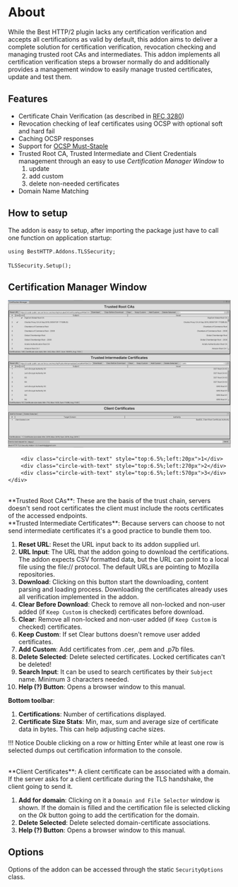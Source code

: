 <link href="media/cirles.css" rel="stylesheet" />

# About

While the Best HTTP/2 plugin lacks any certification verification and accepts all certifications as valid by default, this addon aims to deliver a complete solution for certification verification, revocation checking and managing trusted root CAs and intermediates.
This addon implements all certification verification steps a browser normally do and additionally provides a management window to easily manage trusted certificates, update and test them.

## Features

- Certificate Chain Verification (as described in [RFC 3280](https://tools.ietf.org/html/rfc3280))
- Revocation checking of leaf certificates using OCSP with optional soft and hard fail
- Caching OCSP responses
- Support for [OCSP Must-Staple](https://casecurity.org/2014/06/18/ocsp-must-staple/)
- Trusted Root CA, Trusted Intermediate and Client Credentials management through an easy to use *Certification Manager Window* to
	1. update
	2. add custom
	3. delete non-needed certificates
- Domain Name Matching

## How to setup

The addon is easy to setup, after importing the package just have to call one function on application startup:

```language-csharp
using BestHTTP.Addons.TLSSecurity;

TLSSecurity.Setup();
```

## Certification Manager Window


<!--![Certification Manager Window](media/CertificationManager.png)-->
<div> 
	<div class="circles" >
		<img src="/8.Addons/TLSSecurity/media/CertificationManager.png" class="circle-image" />
		
		<div class="circle-with-text" style="top:6.5%;left:20px">1</div>
		<div class="circle-with-text" style="top:6.5%;left:270px">2</div>
		<div class="circle-with-text" style="top:6.5%;left:570px">3</div>
	</div>
</div>

</br>
**Trusted Root CAs**: These are the basis of the trust chain, servers doesn't send root certificates the client must include the roots certificates of the accessed endpoints.
</br>**Trusted Intermediate Certificates**: Because servers can choose to not send intermediate certificates it's a good practice to bundle them too.

1. **Reset URL**: Reset the URL input back to its addon supplied url.
2. **URL Input**: The URL that the addon going to download the certifications. The addon expects CSV formatted data, but the URL can point to a local file using the file:// protocol. The default URLs are pointing to Mozilla repositories.
3. **Download**: Clicking on this button start the downloading, content parsing and loading process. Downloading the certificates already uses all verification implemented in the addon.
4. **Clear Before Download**: Check to remove all non-locked and non-user added (if `Keep Custom` is checked) certificates before download.
5. **Clear**: Remove all non-locked and non-user added (if `Keep Custom` is checked) certificates.
6. **Keep Custom**: If set Clear buttons doesn't remove user added certificates.
7. **Add Custom**: Add certificates from .cer, .pem and .p7b files.
8. **Delete Selected**: Delete selected certificates. Locked certificates can't be deleted!
9. **Search Input**: It can be used to search certificates by their `Subject` name. Minimum 3 characters needed.
10. **Help (?) Button**: Opens a browser window to this manual.

**Bottom toolbar**:

1. **Certifications**: Number of certifications displayed.
2. **Certificate Size Stats**: Min, max, sum and average size of certificate data in bytes. This can help adjusting cache sizes.

!!! Notice
	Double clicking on a row or hitting Enter while at least one row is selected dumps out certification information to the console.

</br>
**Client Certificates**: A client certificate can be associated with a domain. If the server asks for a client certificate during the TLS handshake, the client going to send it.

1. **Add for domain**: Clicking on it a `Domain and File Selector` window is shown. If the domain is filled and the certification file is selected clicking on the *Ok* button going to add the certification for the domain.
2. **Delete Selected**: Delete selected domain-certificate associations.
3. **Help (?) Button**: Opens a browser window to this manual.

## Options

Options of the addon can be accessed through the static `SecurityOptions` class.